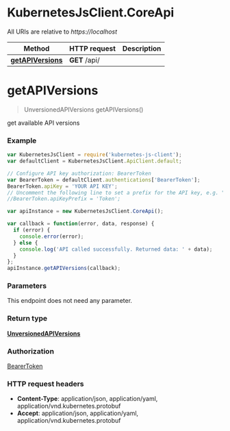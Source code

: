 # KubernetesJsClient.CoreApi

All URIs are relative to *https://localhost*

Method | HTTP request | Description
------------- | ------------- | -------------
[**getAPIVersions**](CoreApi.md#getAPIVersions) | **GET** /api/ | 


<a name="getAPIVersions"></a>
# **getAPIVersions**
> UnversionedAPIVersions getAPIVersions()



get available API versions

### Example
```javascript
var KubernetesJsClient = require('kubernetes-js-client');
var defaultClient = KubernetesJsClient.ApiClient.default;

// Configure API key authorization: BearerToken
var BearerToken = defaultClient.authentications['BearerToken'];
BearerToken.apiKey = 'YOUR API KEY';
// Uncomment the following line to set a prefix for the API key, e.g. "Token" (defaults to null)
//BearerToken.apiKeyPrefix = 'Token';

var apiInstance = new KubernetesJsClient.CoreApi();

var callback = function(error, data, response) {
  if (error) {
    console.error(error);
  } else {
    console.log('API called successfully. Returned data: ' + data);
  }
};
apiInstance.getAPIVersions(callback);
```

### Parameters
This endpoint does not need any parameter.

### Return type

[**UnversionedAPIVersions**](UnversionedAPIVersions.md)

### Authorization

[BearerToken](../README.md#BearerToken)

### HTTP request headers

 - **Content-Type**: application/json, application/yaml, application/vnd.kubernetes.protobuf
 - **Accept**: application/json, application/yaml, application/vnd.kubernetes.protobuf

